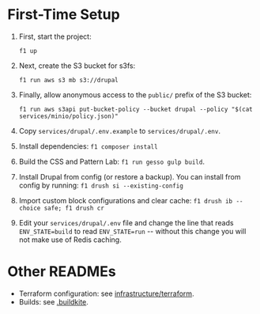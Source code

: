 # First-Time Setup

1. First, start the project:

   ```
   f1 up
   ```

2. Next, create the S3 bucket for s3fs:

   ```
   f1 run aws s3 mb s3://drupal
   ```

3. Finally, allow anonymous access to the `public/` prefix of the S3 bucket: 

   ```
   f1 run aws s3api put-bucket-policy --bucket drupal --policy "$(cat services/minio/policy.json)"
   ```

4. Copy `services/drupal/.env.example` to `services/drupal/.env`.

5. Install dependencies: ```f1 composer install```

6. Build the CSS and Pattern Lab: `f1 run gesso gulp build`.

7. Install Drupal from config (or restore a backup).  You can install from config by running: ```f1 drush si --existing-config```

8. Import custom block configurations and clear cache: ```f1 drush ib --choice safe; f1 drush cr``` 

9. Edit your `services/drupal/.env` file and change the line that reads `ENV_STATE=build` to read `ENV_STATE=run` -- without this change you will not make use of Redis caching.

# Other READMEs

- Terraform configuration: see [infrastructure/terraform](infrastructure/terraform/README.md).
- Builds: see [.buildkite](.buildkite/README.md).
